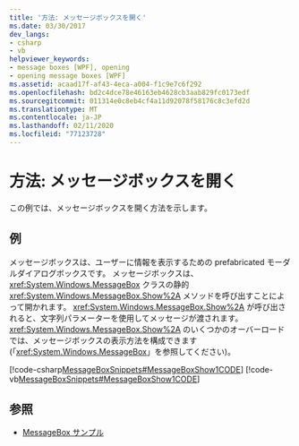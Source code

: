 ```yaml
---
title: '方法: メッセージボックスを開く'
ms.date: 03/30/2017
dev_langs:
- csharp
- vb
helpviewer_keywords:
- message boxes [WPF], opening
- opening message boxes [WPF]
ms.assetid: acaad17f-af43-4eca-a004-f1c9e7c6f292
ms.openlocfilehash: bd2c4dce78e46163eb4628cb3aab829fc0173edf
ms.sourcegitcommit: 011314e0c8eb4cf4a11d92078f58176c8c3efd2d
ms.translationtype: MT
ms.contentlocale: ja-JP
ms.lasthandoff: 02/11/2020
ms.locfileid: "77123728"
---
```

# <a name="how-to-open-a-message-box"></a>方法: メッセージボックスを開く
この例では、メッセージボックスを開く方法を示します。  
  
## <a name="example"></a>例  
 メッセージボックスは、ユーザーに情報を表示するための prefabricated モーダルダイアログボックスです。 メッセージボックスは、<xref:System.Windows.MessageBox> クラスの静的 <xref:System.Windows.MessageBox.Show%2A> メソッドを呼び出すことによって開かれます。 <xref:System.Windows.MessageBox.Show%2A> が呼び出されると、文字列パラメーターを使用してメッセージが渡されます。 <xref:System.Windows.MessageBox.Show%2A> のいくつかのオーバーロードでは、メッセージボックスの表示方法を構成できます (「<xref:System.Windows.MessageBox>」を参照してください)。  
  
 [!code-csharp[MessageBoxSnippets#MessageBoxShow1CODE](~/samples/snippets/csharp/VS_Snippets_Wpf/MessageBoxSnippets/CSharp/Show1Window.xaml.cs#messageboxshow1code)]
 [!code-vb[MessageBoxSnippets#MessageBoxShow1CODE](~/samples/snippets/visualbasic/VS_Snippets_Wpf/MessageBoxSnippets/visualbasic/show1window.xaml.vb#messageboxshow1code)]  
  
## <a name="see-also"></a>参照

- [MessageBox サンプル](https://github.com/Microsoft/WPF-Samples/tree/master/Windows/MessageBox)

